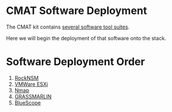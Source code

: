 # CMAT Software Deployment
The CMAT kit contains [several software tool suites](topics/software-components.md).

Here we will begin the deployment of that software onto the stack.

# Software Deployment Order
1. [RockNSM](topics/rocknsm/README.md)
1. [VMWare ESXi](topics/vmware/README.md)
1. [Nmap](topics/nmap/README.md)
1. [GRASSMARLIN](topics/grassmarlin/README.md)
1. [BlueScope](topics/bluescope/README.md)
